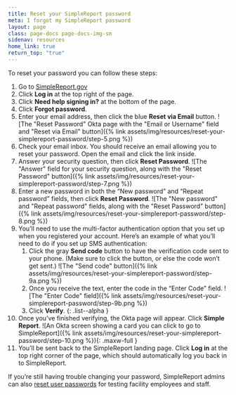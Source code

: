 ```yaml
---
title: Reset your SimpleReport password
meta: I forgot my SimpleReport password
layout: page
class: page-docs page-docs-img-sm
sidenav: resources
home_link: true
return_top: "true"
---
```


To reset your password you can follow these steps:

1. Go to [SimpleReport.gov](simplereport.gov)
2. Click **Log in** at the top right of the page.
3. Click **Need help signing in?** at the bottom of the page.
4. Click **Forgot password**.
5. Enter your email address, then click the blue **Reset via Email** button.
   ![The "Reset Password" Okta page with the "Email or Username" field and "Reset via Email" button]({% link assets/img/resources/reset-your-simplereport-password/step-5.png %})
6. Check your email inbox. You should receive an email allowing you to reset your password. Open the email and click the link inside.
7. Answer your security question, then click **Reset Password**.
   ![The "Answer" field for your security question, along with the "Reset Password" button]({% link assets/img/resources/reset-your-simplereport-password/step-7.png %})
8. Enter a new password in both the “New password” and “Repeat password” fields, then click **Reset Password**.
   ![The "New password" and "Repeat password" fields, along with the "Reset Password" button]({% link assets/img/resources/reset-your-simplereport-password/step-8.png %})
9. You’ll need to use the multi-factor authentication option that you set up when you registered your account. Here’s an example of what you’ll need to do if you set up SMS authentication:
   1. Click the gray **Send code** button to have the verification code sent to your phone. (Make sure to click the button, or else the code won’t get sent.)
      ![The "Send code" button]({% link assets/img/resources/reset-your-simplereport-password/step-9a.png %})
   1. Once you receive the text, enter the code in the “Enter Code” field.
      ![The "Enter Code" field]({% link assets/img/resources/reset-your-simplereport-password/step-9b.png %})
   1. Click **Verify**.
      {: .list--alpha }
10. Once you’ve finished verifying, the Okta page will appear. Click **Simple Report**.
    ![An Okta screen showing a card you can click to go to SimpleReport]({% link assets/img/resources/reset-your-simplereport-password/step-10.png %}){: .maxw-full }
11. You’ll be sent back to the SimpleReport landing page. Click **Log in** at the top right corner of the page, which should automatically log you back in to SimpleReport.

<div class="usa-alert usa-alert--info">
  <div class="usa-alert__body">
    <p class="usa-alert__text">If you’re still having trouble changing your password, SimpleReport admins can also <a href="https://www.simplereport.gov/using-simplereport/manage-users/reset-user-password/">reset user passwords</a> for testing facility employees and staff.</p>
  </div>
</div>
